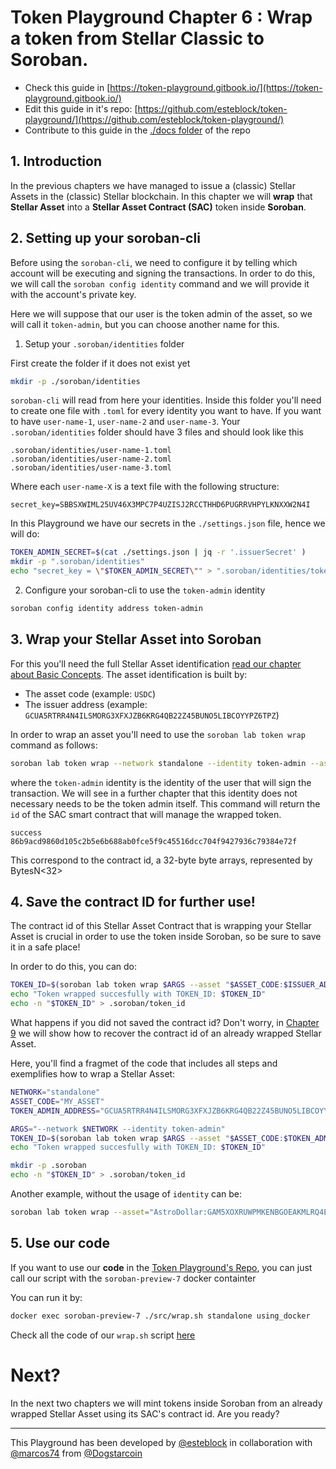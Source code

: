 # Token Playground Chapter 6 : Wrap a token from Stellar Classic to Soroban.

- Check this guide in [https://token-playground.gitbook.io/](https://token-playground.gitbook.io/)
- Edit this guide in it's repo: [https://github.com/esteblock/token-playground/](https://github.com/esteblock/token-playground/)
- Contribute to this guide in the [./docs folder](https://github.com/esteblock/token-playground/tree/main/docs) of the repo

## 1. Introduction

In the previous chapters we have managed to issue a (classic) Stellar Assets in the (classic) Stellar blockchain.
In this chapter we will **wrap** that **Stellar Asset** into a **Stellar Asset Contract (SAC)** token inside **Soroban**.

## 2. Setting up your soroban-cli

Before using the `soroban-cli`, we need to configure it by telling which account will be executing and signing the transactions. In order to do this, we will call the `soroban config identity` command and we will provide it with the account's private key.

Here we will suppose that our user is the token admin of the asset, so we will call it `token-admin`, but you can choose another name for this.

1. Setup your `.soroban/identities` folder

First create the folder if it does not exist yet

```bash 
mkdir -p ./soroban/identities
```
`soroban-cli` will read from here your identities. Inside this folder you'll need to create one file with `.toml` for every identity you want to have. If you want to have `user-name-1`, `user-name-2` and `user-name-3`. Your `.soroban/identities` folder should have 3 files and should look like this

```
.soroban/identities/user-name-1.toml
.soroban/identities/user-name-2.toml
.soroban/identities/user-name-3.toml
```
Where each `user-name-X` is a text file with the following structure:

```
secret_key=SBBSXWIML25UV46X3MPC7P4UZISJ2RCCTHHD6PUGRRVHPYLKNXXW2N4I
```

In this Playground we have our secrets in the `./settings.json` file, hence we will do:

```bash
TOKEN_ADMIN_SECRET=$(cat ./settings.json | jq -r '.issuerSecret' )
mkdir -p ".soroban/identities"
echo "secret_key = \"$TOKEN_ADMIN_SECRET\"" > ".soroban/identities/token-admin.toml"
```

2. Configure your soroban-cli to use the `token-admin` identity

```bash
soroban config identity address token-admin

```
## 3. Wrap your Stellar Asset into Soroban

For this you'll need the full Stellar Asset identification [read our chapter about Basic Concepts](2_basic_concepts.md). The asset identification is built by:

- The asset code (example: `USDC`)
- The issuer address (example: `GCUA5RTRR4N4ILSMORG3XFXJZB6KRG4QB22Z45BUNO5LIBCOYYPZ6TPZ`)

In order to wrap an asset you'll need to use the `soroban lab token wrap` command as follows:
```bash
soroban lab token wrap --network standalone --identity token-admin --asset "ASSET_CODE:ISSUER_ADDRESS"
```
where the `token-admin` identity is the identity of the user that will sign the transaction. We will see in a further chapter that this identity does not necessary needs to be the token admin itself.
This command will return the `id` of the SAC smart contract that will manage the wrapped token.

```
success
86b9acd9860d105c2b5e6b688ab0fce5f9c45516dcc704f9427936c79384e72f
``` 
This correspond to the contract id, a 32-byte byte arrays, represented by BytesN<32> 

## 4. Save the contract ID for further use!

The contract id of this Stellar Asset Contract that is wrapping your Stellar Asset is crucial in order to use the token inside Soroban, so be sure to save it in a safe place!

In order to do this, you can do:

```bash
TOKEN_ID=$(soroban lab token wrap $ARGS --asset "$ASSET_CODE:$ISSUER_ADDRESS")
echo "Token wrapped succesfully with TOKEN_ID: $TOKEN_ID"
echo -n "$TOKEN_ID" > .soroban/token_id
```

What happens if you did not saved the contract id? Don't worry, in [Chapter 9](9_get_all_contract_ids_from_an_issuer.md) we will show how to recover the contract id of an already wrapped Stellar Asset.

Here, you'll find a fragmet of the code that includes all steps and exemplifies how to wrap a Stellar Asset:

```bash
NETWORK="standalone"
ASSET_CODE="MY_ASSET"
TOKEN_ADMIN_ADDRESS="GCUA5RTRR4N4ILSMORG3XFXJZB6KRG4QB22Z45BUNO5LIBCOYYPZ6TPZ"

ARGS="--network $NETWORK --identity token-admin"
TOKEN_ID=$(soroban lab token wrap $ARGS --asset "$ASSET_CODE:$TOKEN_ADMIN_ADDRESS")
echo "Token wrapped succesfully with TOKEN_ID: $TOKEN_ID"

mkdir -p .soroban
echo -n "$TOKEN_ID" > .soroban/token_id
```
Another example, without the usage of `identity` can be:

```bash
soroban lab token wrap --asset="AstroDollar:GAM5XOXRUWPMKENBGOEAKMLRQ4ENHLHDSU2L2J7TVJ34ZI7S6PHMYIGI" --secret-key SAHC723FQTC3MARBNUZLUFEIYI62VQDQH7FHLD2FGV6GROQQ7ULMHQGH --rpc-url https://horizon-futurenet.stellar.cash:443/soroban/rpc --network-passphrase 'Test SDF Future Network ; October 2022'
```

## 5. Use our code

If you want to use our **code** in the [Token Playground's Repo](https://github.com/esteblock/token-playground/), you can just call our script with the `soroban-preview-7` docker containter

You can run it by: 

```bash
docker exec soroban-preview-7 ./src/wrap.sh standalone using_docker
```

Check all the code of our `wrap.sh` script [here](https://github.com/esteblock/token-playground/blob/main/src/wrap.sh)


# Next?
In the next two chapters we will mint tokens inside Soroban from an already wrapped Stellar Asset using its SAC's contract id. Are you ready?

___

This Playground has been developed by [@esteblock](https://github.com/esteblock/) in collaboration with [@marcos74](https://github.com/marcos74) from [@Dogstarcoin](https://github.com/Dogstarcoin)
